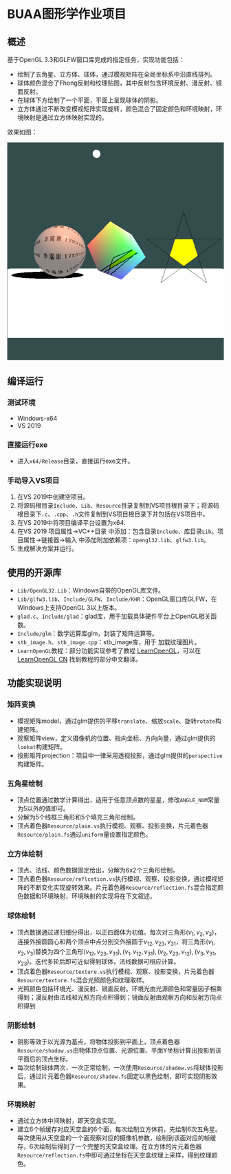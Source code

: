 # BUAA图形学作业项目

## 概述

基于OpenGL 3.3和GLFW窗口库完成的指定任务，实现功能包括：

- 绘制了五角星、立方体、球体，通过模视矩阵在全局坐标系中沿直线排列。
- 球体颜色混合了Fhong反射和纹理贴图，其中反射包含环境反射、漫反射、镜面反射。
- 在球体下方绘制了一个平面，平面上呈现球体的阴影。
- 立方体通过不断改变模视矩阵实现旋转，颜色混合了固定颜色和环境映射，环境映射是通过立方体映射实现的。

效果如图：

![效果图](img1.png)

## 编译运行

### 测试环境

- Windows-x64
- VS 2019

### 直接运行exe

- 进入`x64/Release`目录，直接运行exe文件。

### 手动导入VS项目

1. 在VS 2019中创建空项目。
2. 将源码根目录`Include`、`Lib`、`Resource`目录复制到VS项目根目录下；将源码根目录下`.c`、`.cpp`、`.h`文件复制到VS项目根目录下并包括在VS项目中。
3. 在VS 2019中将项目编译平台设置为x64.
4. 在VS 2019 项目属性->VC++目录 中添加：包含目录`Include`、库目录`Lib`。项目属性->链接器->输入 中添加附加依赖项：`opengl32.lib`、`glfw3.lib`。
5. 生成解决方案并运行。

## 使用的开源库

- `Lib/OpenGL32.Lib`：Windows自带的OpenGL库文件。
- `Lib/glfw3.lib`、`Include/GLFW`、`Include/KHR`：OpenGL窗口库GLFW，在Windows上支持OpenGL 3以上版本。
- `glad.c`、`Include/glad`：glad库，用于加载具体硬件平台上OpenGL相关函数。
- `Include/glm`：数学运算库glm，封装了矩阵运算等。
- `stb_image.h`、`stb_image.cpp`：stb_image库，用于 加载纹理图片。
- `LearnOpenGL`教程：部分功能实现参考了教程 [LearnOpenGL](https://learnopengl.com/)，可以在 [LearnOpenGL CN](https://learnopengl-cn.github.io/) 找到教程的部分中文翻译。

## 功能实现说明

### 矩阵变换

- 模视矩阵model，通过glm提供的平移`translate`、缩放`scale`、旋转`rotate`构建矩阵。
- 观察矩阵view，定义摄像机的位置、指向坐标、方向向量，通过glm提供的`lookat`构建矩阵。
- 投影矩阵projection：项目中一律采用透视投影，通过glm提供的`perspective`构建矩阵。

### 五角星绘制

- 顶点位置通过数学计算得出，适用于任意顶点数的星星，修改`ANGLE_NUM`常量为5以外的值即可。
- 分解为5个线框三角形和5个填充三角形绘制。
- 顶点着色器`Resource/plain.vs`执行模视、观察、投影变换，片元着色器`Resource/plain.fs`通过`uniform`量设置指定颜色。

### 立方体绘制

- 顶点、法线、颜色数据固定给出，分解为6x2个三角形绘制。
- 顶点着色器`Resource/reflcetion.vs`执行模视、观察、投影变换，通过模视矩阵的不断变化实现旋转效果。片元着色器`Resource/reflection.fs`混合指定颜色数据和环境映射，环境映射的实现将在下文叙述。

### 球体绘制

- 顶点数据通过递归细分得出，以正四面体为初值。每次对三角形$(v_1,v_2,v_3)$，连接外接圆圆心和两个顶点中点分别交外接圆于$v_{12},v_{23},v_{31}$，将三角形$(v_1,v_2,v_3)$替换为四个三角形$(v_{12},v_{23},v_{31}),(v_1,v_{12},v_{31}),(v_2,v_{23},v_{12}),(v_3,v_{31},v_{23})$。迭代多轮后即可近似得到球体，法线数据可相应计算。
- 顶点着色器`Resource/texture.vs`执行模视、观察、投影变换，片元着色器`Resource/texture.fs`混合光照颜色和纹理取样。
- 光照颜色包括环境光、漫反射、镜面反射。环境光由光源颜色和常量因子相乘得到；漫反射由法线和光照方向点积得到；镜面反射由观察方向和反射方向点积得到

### 阴影绘制

- 阴影等效于以光源为基点，将物体投影到平面上，顶点着色器`Resource/shadow.vs`由物体顶点位置、光源位置、平面Y坐标计算出投影到该平面后的顶点坐标。
- 每次绘制球体两次，一次正常绘制，一次使用`Resource/shadow.vs`将球体投影后，通过片元着色器`Resource/shadow.fs`固定以黑色绘制，即可实现阴影效果。

### 环境映射

- 通过立方体中间映射，即天空盒实现。
- 建立6个帧缓存对应天空盒的6个面，每次绘制立方体前，先绘制6次五角星。每次使用从天空盒的一个面观察对应的摄像机参数，绘制到该面对应的帧缓存，6次绘制后得到了一个完整的天空盒纹理。在立方体的片元着色器`Resource/reflection.fs`中即可通过坐标在天空盒纹理上采样，得到纹理颜色。